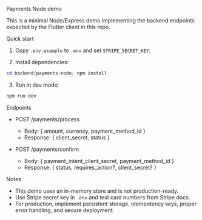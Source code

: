 Payments Node demo

This is a minimal Node/Express demo implementing the backend endpoints expected by the Flutter client in this repo.

Quick start

1. Copy `.env.example` to `.env` and set `STRIPE_SECRET_KEY`.

2. Install dependencies:

```powershell
cd backend/payments-node; npm install
```

3. Run in dev mode:

```powershell
npm run dev
```

Endpoints

- POST /payments/process
  - Body: { amount, currency, payment_method_id }
  - Response: { client_secret, status }

- POST /payments/confirm
  - Body: { payment_intent_client_secret, payment_method_id }
  - Response: { status, requires_action?, client_secret? }

Notes

- This demo uses an in-memory store and is not production-ready.
- Use Stripe secret key in `.env` and test card numbers from Stripe docs.
- For production, implement persistent storage, idempotency keys, proper error handling, and secure deployment.
